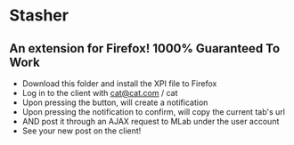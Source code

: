 # Stasher
## An extension for Firefox! 1000% Guaranteed To Work
* Download this folder and install the XPI file to Firefox
* Log in to the client with cat@cat.com / cat
* Upon pressing the button, will create a notification
* Upon pressing the notification to confirm, will copy the current tab's url
* AND post it through an AJAX request to MLab under the user account
* See your new post on the client!
